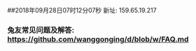 ##2018年09月28日07时12分07秒 新址: 159.65.19.217
### 兔友常见问题及解答: https://github.com/wanggonging/d/blob/w/FAQ.md
